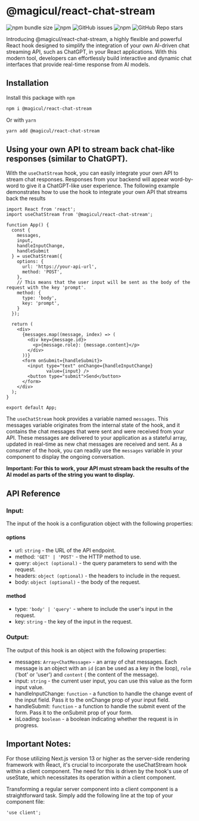 # @magicul/react-chat-stream

![npm bundle size](https://img.shields.io/bundlephobia/min/@magicul/react-chat-stream)
![npm](https://img.shields.io/npm/dt/react-chat-stream)
![GitHub issues](https://img.shields.io/github/issues/XD2Sketch/react-chat-stream)
![npm](https://img.shields.io/npm/v/@magicul/react-chat-stream)
![GitHub Repo stars](https://img.shields.io/github/stars/XD2Sketch/react-chat-stream?style=social)

Introducing @magicul/react-chat-stream, a highly flexible and powerful
React hook designed to simplify the integration of your own AI-driven
chat streaming API, such as ChatGPT, in your React applications. With
this modern tool, developers can effortlessly build interactive and
dynamic chat interfaces that provide real-time response from AI
models.

## Installation

Install this package with `npm`

```bash
npm i @magicul/react-chat-stream
```

Or with `yarn`

```bash
yarn add @magicul/react-chat-stream
```

## Using your own API to stream back chat-like responses (similar to ChatGPT).

With the `useChatStream` hook, you can easily integrate your own API
to stream chat responses. Responses from your backend will appear word-by-word to give it a ChatGPT-like user experience. The following example demonstrates how to
use the hook to integrate your own API that streams back the results

```tsx
import React from 'react';
import useChatStream from '@magicul/react-chat-stream';

function App() {
  const {
    messages,
    input,
    handleInputChange,
    handleSubmit
  } = useChatStream({
    options: {
      url: 'https://your-api-url',
      method: 'POST',
    },
    // This means that the user input will be sent as the body of the request with the key 'prompt'.
    method: {
      type: 'body',
      key: 'prompt',
    }
  });

  return (
    <div>
      {messages.map((message, index) => (
        <div key={message.id}>
          <p>{message.role}: {message.content}</p>
        </div>
      ))}
      <form onSubmit={handleSubmit}>
        <input type="text" onChange={handleInputChange}
               value={input} />
        <button type="submit">Send</button>
      </form>
    </div>
  );
}

export default App;
```

The `useChatStream` hook provides a variable named `messages`. This
messages variable originates from the internal state of the hook, and
it contains the chat messages that were sent and were received from
your API. These messages are delivered to your application as a
stateful array, updated in real-time as new chat messages are received
and sent. As a consumer of the hook, you can readily use the `messages`
variable in your component to display the ongoing conversation.

**Important: For this to work, your API must stream back the results
of the AI model as parts of the string you want to display.**

## API Reference

### Input:

The input of the hook is a configuration object with the following
properties:

#### options

- url: `string` - the URL of the API endpoint.
- method: `'GET' | 'POST'` - the HTTP method to use.
- query: `object (optional)` - the query parameters to send with the
  request.
- headers: `object (optional)` - the headers to include in the
  request.
- body: `object (optional)` - the body of the request.

#### method

- type: `'body' | 'query'` - where to include the user's input in the
  request.
- key: `string` - the key of the input in the request.

### Output:

The output of this hook is an object with the following properties:

- messages: `Array<ChatMessage>` - an array of chat messages. Each
  message is an object with an `id` (can be used as a key in the
  loop), `role` ('bot' or 'user') and `content` (
  the content of the message).
- input: `string` - the current user input, you can use this value as
  the form input value.
- handleInputChange: `function` - a function to handle the change
  event of the input field. Pass it to the onChange prop of your input
  field.
- handleSubmit: `function` - a function to handle the submit event of
  the form. Pass it to the onSubmit prop of your form.
- isLoading: `boolean` - a boolean indicating whether the request is
  in progress.

## Important Notes:

For those utilizing Next.js version 13 or higher as the server-side
rendering framework with React, it's crucial to incorporate the
useChatStream hook within a client component. The need for this is
driven by the hook's use of useState, which necessitates its operation
within a client component.

Transforming a regular server component into a client component is a
straightforward task. Simply add the following line at the top of your
component file:

```tsx
'use client';
```
